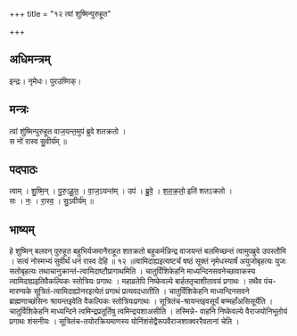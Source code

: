 +++
title = "१२ त्वां शुष्मिन्पुरुहूत"

+++
## अधिमन्त्रम्
इन्द्रः। नृमेधः। पुरउष्णिक्।

## मन्त्रः
त्वां शु॑ष्मिन्पुरुहूत वाज॒यन्त॒मुप॑ ब्रुवे शतक्रतो ।  
स नो॑ रास्व सु॒वीर्य॑म् ॥

## पदपाठः
त्वाम् । शु॒ष्मि॒न् । पु॒रु॒ऽहू॒त॒ । वा॒ज॒ऽयन्त॑म् । उप॑ । ब्रु॒वे॒ । श॒त॒क्र॒तो॒ इति॑ शतऽक्रतो ।  
सः । नः॒ । रा॒स्व॒ । सु॒ऽवीर्य॑म् ॥

## भाष्यम्
हे शुष्मिन् बलवन् पुरुहूत बहुभिर्यजमानैराहूत शतक्रतो बहुकर्मन्निन्द्र वाजयन्तं बलमिच्छन्तं त्वामुपब्रुवे उपस्तौमि । सत्वं नोस्मभ्यं सुवीर्थं धनं रास्व देहि ॥ १२ ॥त्वामिदाह्यइत्यष्टर्चं षष्ठं सूक्तं नृमेधस्यार्षं अयुजोबृहत्यः युजः सतोबृहत्यः तथाचानुक्रान्तं-त्वामिदाष्टौप्रागाथमिति । चातुर्विंशिकेहनि माध्यन्दिनसवनेच्छावाकस्य त्वामिदाह्यइतिवैकल्पिकः स्तोत्रियः प्रगाथः । महाव्रतेपि निष्केवल्ये बार्हततृचाशीतावयं प्रगाथः । तथैव पंच- मारण्यके सूत्रितं-त्वामिदाह्योनरइत्येतं प्रगाथं प्रत्यवदधातीति । चातुर्विंशिकेहनि माध्यन्दिनसवने ब्राह्मणाच्छंसिनः श्रायन्तइवेति वैकल्पिकः स्तोत्रियःप्रगाथः । सूत्रितंच-श्रायन्तइवसूर्यं बण्महाँअसिसूर्येति । चातुर्विशिकेहनि माध्यन्दिने त्वमिन्द्रप्रतूर्तिषु त्वमिन्द्रयशाअसीति । तस्मिन्ने- वाहनि निष्केवल्ये वैराजयोनिभूतोयं प्रगाथः शंसनीयः । सूत्रितंच-तयोरक्रियमाणस्य योनिंशंसेद्वैरूपवैराजशाक्वररैवतानां चेति ।
